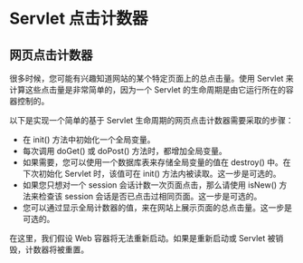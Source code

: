 # Servlet 点击计数器

## 网页点击计数器

很多时候，您可能有兴趣知道网站的某个特定页面上的总点击量。使用 Servlet 来计算这些点击量是非常简单的，因为一个 Servlet 的生命周期是由它运行所在的容器控制的。

以下是实现一个简单的基于 Servlet 生命周期的网页点击计数器需要采取的步骤：

- 在 init() 方法中初始化一个全局变量。
- 每次调用 doGet() 或 doPost() 方法时，都增加全局变量。
- 如果需要，您可以使用一个数据库表来存储全局变量的值在 destroy() 中。在下次初始化 Servlet 时，该值可在 init() 方法内被读取。这一步是可选的。
- 如果您只想对一个 session 会话计数一次页面点击，那么请使用 isNew() 方法来检查该 session 会话是否已点击过相同页面。这一步是可选的。
- 您可以通过显示全局计数器的值，来在网站上展示页面的总点击量。这一步是可选的。

在这里，我们假设 Web 容器将无法重新启动。如果是重新启动或 Servlet 被销毁，计数器将被重置。